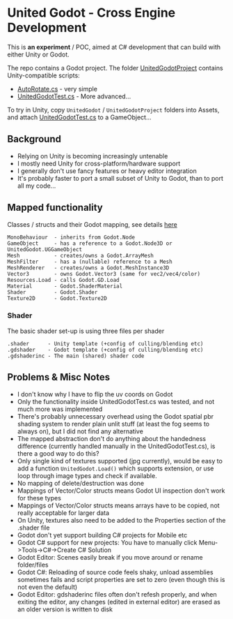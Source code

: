 # United Godot - Cross Engine Development

This is **an experiment** / POC, aimed at C# development 
that can build with either Unity or Godot.

The repo contains a Godot project.
The folder [UnitedGodotProject](UnitedGodotProject) contains Unity-compatible scripts:

 - [AutoRotate.cs](UnitedGodotProject/AutoRotate.cs) - very simple
 - [UnitedGodotTest.cs](UnitedGodotProject/UnitedGodotTest.cs) - More advanced...
    
To try in Unity, copy `UnitedGodot` / `UnitedGodotProject` folders into Assets,
and attach [UnitedGodotTest.cs](UnitedGodotProject/UnitedGodotTest.cs) to a GameObject...

## Background

 * Relying on Unity is becoming increasingly untenable
 * I mostly need Unity for cross-platform/hardware support
 * I generally don't use fancy features or heavy editor integration
 * It's probably faster to port a small subset of Unity to Godot, than to port all my code...


## Mapped functionality

Classes / structs and their Godot mapping, see details [here](UnitedGodot/UnitedGodot.cs)

    MonoBehaviour  - inherits from Godot.Node
    GameObject     - has a reference to a Godot.Node3D or UnitedGodot.UGGameObject
    Mesh           - creates/owns a Godot.ArrayMesh
    MeshFilter     - has a (nullable) reference to a Mesh
    MeshRenderer   - creates/owns a Godot.MeshInstance3D
    Vector3        - owns Godot.Vector3 (same for vec2/vec4/color)
    Resources.Load - calls Godot.GD.Load
    Material       - Godot.ShaderMaterial
    Shader         - Godot.Shader
    Texture2D      - Godot.Texture2D

### Shader

The basic shader set-up is using three files per shader

    .shader      - Unity template (+config of culling/blending etc)
    .gdshader    - Godot template (+config of culling/blending etc)
    .gdshaderinc - The main (shared) shader code

## Problems & Misc Notes
 
 * I don't know why I have to flip the uv coords on Godot
 * Only the functionality inside UnitedGodotTest.cs was tested, and not much more was implemented
 * There's probably unnecessary overhead using the Godot spatial pbr shading system to render plain unlit stuff (at least the fog seems to always on), but I did not find any alternative
 * The mapped abstraction don't do anything about the handedness difference (currently handled manually in the UnitedGodotTest.cs), is there a good way to do this?
 * Only single kind of textures supported (jpg currently), would be easy to add a function `UnitedGodot.Load()` which supports extension, or use loop through image types and check if available.  
 * No mapping of delete/destruction was done
 * Mappings of Vector/Color structs means Godot UI inspection don't work for these types
 * Mappings of Vector/Color structs means arrays have to be copied, not really acceptable for larger data
 * On Unity, textures also need to be added to the Properties section of the .shader file
 * Godot don't yet support building C# projects for Mobile etc
 * Godot C# support for new projects: You have to manually click Menu->Tools->C#->Create C# Solution
 * Godot Editor: Scenes easily break if you move around or rename folder/files 
 * Godot C#: Reloading of source code feels shaky, unload assemblies sometimes fails and script properties are set to zero (even though this is not even the default)
 * Godot Editor: gdshaderinc files often don't refesh properly, and when exiting the editor, any changes (edited in external editor) are erased as an older version is written to disk
